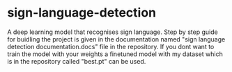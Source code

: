 # sign-language-detection
A deep learning model that recognises sign language.
Step by step guide for buidling the project is given in the documentation named "sign language detection documentation.docs" file in the repository.
If you dont want to train the model with your weights a finetuned model with my dataset which is in the repository called "best.pt" can be used. 
